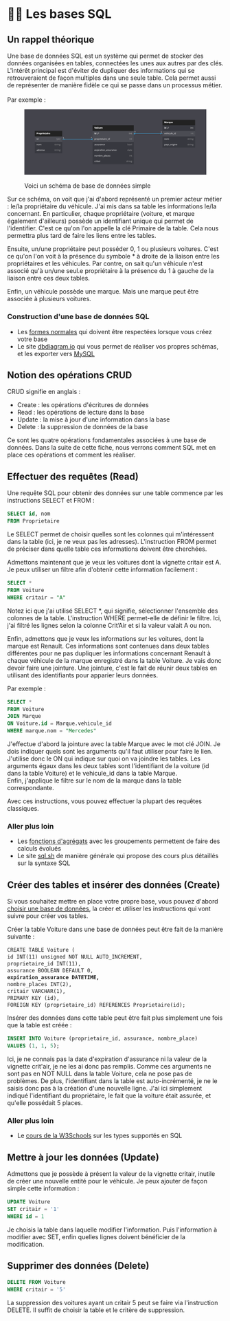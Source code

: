 # 👩🏫 Les bases SQL

## Un rappel théorique

Une base de données SQL est un système qui permet de stocker des données organisées en tables, connectées les unes aux autres par des clés. L'intérêt principal est d'éviter de dupliquer des informations qui se retrouveraient de façon multiples dans une seule table. Cela permet aussi de représenter de manière fidèle ce qui se passe dans un processus métier. \
\
Par exemple :&#x20;

<figure><img src="../../.gitbook/assets/exemple_bdd.png" alt=""><figcaption><p>Voici un schéma de base de données simple</p></figcaption></figure>

Sur ce schéma, on voit que j'ai d'abord représenté un premier acteur métier : le/la propriétaire du véhicule. J'ai mis dans sa table les informations le/la concernant. En particulier, chaque propriétaire (voiture, et marque également d'ailleurs) possède un identifiant unique qui permet de l'identifier. C'est ce qu'on l'on appelle la clé Primaire de la table. Cela nous permettra plus tard de faire les liens entre les tables.

Ensuite, un/une propriétaire peut posséder 0, 1 ou plusieurs voitures. C'est ce qu'on l'on voit à la présence du symbole \* à droite de la liaison entre les propriétaires et les véhicules. Par contre,  on sait qu'un véhicule n'est associé qu'à un/une seul.e propriétaire à la présence du 1 à gauche de la liaison entre ces deux tables.

Enfin, un véhicule possède une marque. Mais une marque peut être associée à plusieurs voitures.&#x20;

### Construction d'une base de données SQL&#x20;

* Les [formes normales](https://fr.wikipedia.org/wiki/Forme\_normale\_\(bases\_de\_donn%C3%A9es\_relationnelles\)) qui doivent être respectées lorsque vous créez votre base
* Le site [dbdiagram.io](https://dbdiagram.io/) qui vous permet de réaliser vos propres schémas, et les exporter vers [MySQL](bases-disponibles.md#mysql)

## Notion des opérations CRUD

CRUD signifie en anglais :&#x20;

* Create : les opérations d'écritures de données
* Read : les opérations de lecture dans la base
* Update : la mise à jour d'une information dans la base
* Delete : la suppression de données de la base

Ce sont les quatre opérations fondamentales associées à une base de données. Dans la suite de cette fiche, nous verrons comment SQL met en place ces opérations et comment les réaliser.

## Effectuer des requêtes (Read)

Une requête SQL pour obtenir des données sur une table commence par les instructions SELECT et FROM :

```sql
SELECT id, nom
FROM Proprietaire
```

Le SELECT permet de choisir quelles sont les colonnes qui m'intéressent dans la table (ici, je ne veux pas les adresses). L'instruction FROM permet de préciser dans quelle table ces informations doivent être cherchées.&#x20;

Admettons maintenant que je veux les voitures dont la vignette critair est A. Je peux utiliser un filtre afin d'obtenir cette information facilement :&#x20;

```sql
SELECT *
FROM Voiture
WHERE critair = "A"
```

Notez ici que j'ai utilisé SELECT \*, qui signifie, sélectionner l'ensemble des colonnes de la table. L'instruction WHERE permet-elle de définir le filtre. Ici, j'ai filtré les lignes selon la colonne Crit’Air et si la valeur valait A ou non.

Enfin, admettons que je veux les informations sur les voitures, dont la marque est Renault. Ces informations sont contenues dans deux tables différentes pour ne pas dupliquer les informations concernant Renault à chaque véhicule de la marque enregistré dans la table Voiture. Je vais donc devoir faire une jointure. Une jointure, c'est le fait de réunir deux tables en utilisant des identifiants pour apparier leurs données.&#x20;

Par exemple :&#x20;

```sql
SELECT *
FROM Voiture
JOIN Marque
ON Voiture.id = Marque.vehicule_id
WHERE marque.nom = "Mercedes"
```

J'effectue d'abord la jointure avec la table Marque avec le mot clé JOIN. Je dois indiquer quels sont les arguments qu'il faut utiliser pour faire le lien. J'utilise donc le ON qui indique sur quoi on va joindre les tables. Les arguments égaux dans les deux tables sont l'identifiant de la voiture (id dans la table Voiture) et le vehicule\_id dans la table Marque. \
Enfin, j'applique le filtre sur le nom de la marque dans la table correspondante.

Avec ces instructions, vous pouvez effectuer la plupart des requêtes classiques.&#x20;

### Aller plus loin

* Les [fonctions d'agrégats](https://sql.sh/fonctions/agregation) avec les groupements permettent de faire des calculs évolués
* Le site [sql.sh](https://sql.sh/) de manière générale qui propose des cours plus détaillés sur la syntaxe SQL

## Créer des tables et insérer des données (Create)

Si vous souhaitez mettre en place votre propre base, vous pouvez d'abord [choisir une base de données](bases-disponibles.md), la créer et utiliser les instructions qui vont suivre pour créer vos tables.

Créer la table Voiture dans une base de données peut être fait de la manière suivante :

<pre class="language-sql"><code class="lang-sql">CREATE TABLE Voiture (
id INT(11) unsigned NOT NULL AUTO_INCREMENT,
proprietaire_id INT(11),
assurance BOOLEAN DEFAULT 0,
<strong>expiration_assurance DATETIME,
</strong>nombre_places INT(2),
critair VARCHAR(1),
PRIMARY KEY (id),
FOREIGN KEY (proprietaire_id) REFERENCES Proprietaire(id);
</code></pre>

Insérer des données dans cette table peut être fait plus simplement une fois que la table est créée :&#x20;

```sql
INSERT INTO Voiture (proprietaire_id, assurance, nombre_place) 
VALUES (1, 1, 5);
```

Ici, je ne connais pas la date d'expiration d'assurance ni la valeur de la vignette crit'air, je ne les ai donc pas remplis. Comme ces arguments ne sont pas en NOT NULL dans la table Voiture, cela ne pose pas de problèmes. De plus, l'identifiant dans la table est auto-incrémenté, je ne le saisis donc pas à la création d'une nouvelle ligne. J'ai ici simplement indiqué l'identifiant du propriétaire, le fait que la voiture était assurée, et qu'elle possédait 5 places.

### Aller plus loin&#x20;

* Le [cours de la W3Schools](https://www.w3schools.com/sql/sql\_datatypes.asp) sur les types supportés en SQL

## Mettre à jour les données (Update)

Admettons que je possède à présent la valeur de la vignette critair, inutile de créer une nouvelle entité pour le véhicule. Je peux ajouter de façon simple cette information :

```sql
UPDATE Voiture
SET critair = '1'
WHERE id = 1
```

Je choisis la table dans laquelle modifier l'information. Puis l'information à modifier avec SET, enfin quelles lignes doivent bénéficier de la modification.

## Supprimer des données (Delete)

```sql
DELETE FROM Voiture
WHERE critair = '5'
```

La suppression des voitures ayant un critair 5 peut se faire via l'instruction DELETE. Il suffit de choisir la table et le critère de suppression.
